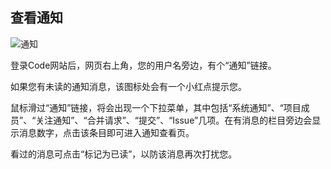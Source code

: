 ## 查看通知

![](/CSDN_Code/code_support/blob/master/images/FAQ_1_1_2.jpg "通知")

登录Code网站后，网页右上角，您的用户名旁边，有个“通知”链接。

如果您有未读的通知消息，该图标处会有一个小红点提示您。

鼠标滑过“通知”链接，将会出现一个下拉菜单，其中包括“系统通知”、“项目成员”、“关注通知”、“合并请求”、“提交”、“Issue”几项。在有消息的栏目旁边会显示消息数字，点击该条目即可进入通知查看页。


看过的消息可点击“标记为已读”，以防该消息再次打扰您。
